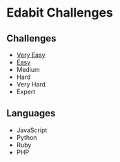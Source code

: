 # Edabit Challenges


## Challenges

- [Very Easy](./1-very-easy)
- [Easy](./2-easy)
- Medium
- Hard
- Very Hard
- Expert


## Languages

- JavaScript
- Python
- Ruby
- PHP
